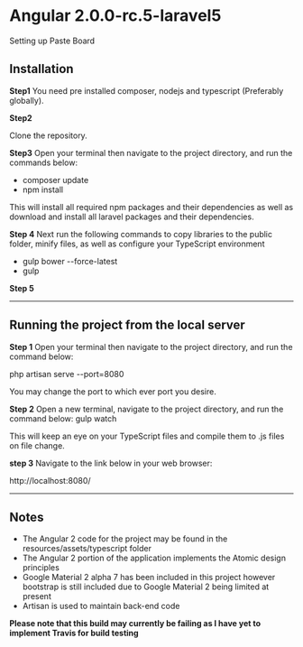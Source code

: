 # Angular 2.0.0-rc.5-laravel5
Setting up Paste Board

<h2>Installation</h2>

<strong>Step1</strong>
You need pre installed composer, nodejs and typescript (Preferably globally).

<strong>Step2</strong>

Clone the repository.

<strong>Step3</strong>
Open your terminal then navigate to the project directory, and run the commands below:

- composer update
- npm install

This will install all required npm packages and their dependencies as well as download and install all laravel packages and their dependencies.

<strong>Step 4</strong>
Next run the following commands to copy libraries to the public folder, minify files, as well as configure your TypeScript environment

- gulp bower --force-latest
- gulp

<strong>Step 5</strong>

<hr/>

<h2>Running the project from the local server</h2>

<strong>Step 1</strong>
Open your terminal then navigate to the project directory, and run the command below:

php artisan serve --port=8080

You may change the port to which ever port you desire.

<strong>Step 2</strong>
Open a new terminal, navigate to the project directory, and run the command below:
gulp watch

This will keep an eye on your TypeScript files and compile them to .js files on file change.

<strong>step 3</strong>
Navigate to the link below in your web browser:

http://localhost:8080/

<hr />

<h2>Notes</h2>

- The Angular 2 code for the project may be found in the resources/assets/typescript folder
- The Angular 2 portion of the application implements the Atomic design principles
- Google Material 2 alpha 7 has been included in this project however bootstrap is still included due to Google Material 2 being limited at present
- Artisan is used to maintain back-end code

<strong>Please note that this build may currently be failing as I have yet to implement Travis for build testing</strong>
